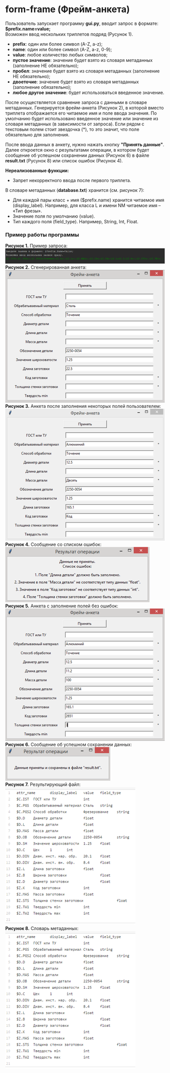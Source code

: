 # form-frame (Фрейм-анкета)

Пользователь запускает программу **gui.py**, вводит запрос в формате: **$prefix.name=value;**</br>
Возможен ввод нескольких триплетов подряд (Русунок 1).

* **prefix**: один или более символ (A-Z, a-z);
* **name**: один или более символ (A-Z, a-z, 0-9);
* **value**: любое количество любых символов;
 * **пустое значение**: значение будет взято из словаря метаданных (заполнение НЕ обязательно);
 * **пробел**: значение будет взято из словаря метаданных (заполнение НЕ обязательно);
 * **двоеточие**: значение будет взято из словаря метаданных (заполнение обязательно);
 * **любое другое значение**: будет использоваться введенное значение.

После осуществляется сравнение запроса с данными в словаре метаданных.
Генерируется фрейм-анкета (Рисунок 2), в которой вместо триплета отображается его читаемое имя
и поле ввода значения. По умолчанию будет использовано введенное значение или значение из словаря метаданных (в зависимости от запроса). Если рядом с текстовым полем стоит звездочка (*), то это значит, что поле обязательно для заполнения. 

После ввода данных в анкету, нужно нажать кнопку **"Принять данные"**. Далее откроется окно с результатами операции, в котором будет сообщение об успешном сохранении данных (Рисунок 6) в файле **result.txt** (Русунок 8) или список ошибок (Рисунок 4).

**Нереализованные функции:**
* Запрет некорректного ввода после первого триплета.

В словаре метаданных (**database.txt**) хранится (см. рисунок 7):
* Для каждой пары класс + имя ($prefix.name) хранится читаемое имя (display_label).
Например, для класса L и имени NM читаемое имя – «Тип фрезы».
* Значение поля по умолчанию (value).
* Тип каждого поля (field_type). Например, String, Int, Float.

### Пример работы программы
**Рисунок 1.** Пример запроса:</br>
![](Example/1.PNG)</br>
**Рисунок 2.** Сгенерированная анкета:</br>
![](Example/2.PNG)</br>
**Рисунок 3.** Анкета после заполнения некоторых полей пользователем:</br>
![](Example/3.PNG)</br>
**Рисунок 4.** Сообщение со списком ошибок:</br>
![](Example/4.PNG)</br>
**Рисунок 5.** Анкета с заполнение полей без ошибок:</br>
![](Example/5.PNG)</br>
**Рисунок 6.** Сообщение об успешном сохранении данных:</br>
![](Example/6.PNG)</br>
**Рисунок 7.** Результирующий файл:</br>
![](Example/7.PNG)</br>
**Рисунок 8.** Словарь метаданных:</br>
![](Example/8.PNG)
